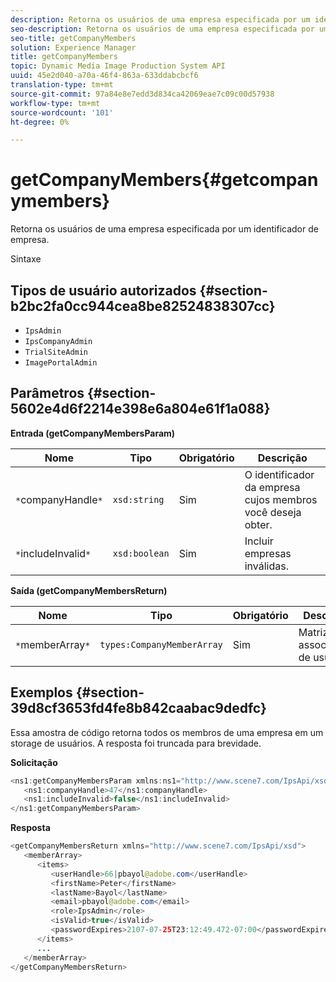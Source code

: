 ```yaml
---
description: Retorna os usuários de uma empresa especificada por um identificador de empresa.
seo-description: Retorna os usuários de uma empresa especificada por um identificador de empresa.
seo-title: getCompanyMembers
solution: Experience Manager
title: getCompanyMembers
topic: Dynamic Media Image Production System API
uuid: 45e2d040-a70a-46f4-863a-633ddabcbcf6
translation-type: tm+mt
source-git-commit: 97a84e8e7edd3d834ca42069eae7c09c00d57938
workflow-type: tm+mt
source-wordcount: '101'
ht-degree: 0%

---
```



# getCompanyMembers{#getcompanymembers}

Retorna os usuários de uma empresa especificada por um identificador de empresa.

Sintaxe

## Tipos de usuário autorizados {#section-b2bc2fa0cc944cea8be82524838307cc}

* `IpsAdmin`
* `IpsCompanyAdmin`
* `TrialSiteAdmin`
* `ImagePortalAdmin`

## Parâmetros {#section-5602e4d6f2214e398e6a804e61f1a088}

**Entrada (getCompanyMembersParam)**

| Nome | Tipo | Obrigatório | Descrição |
|---|---|---|---|
| `*`companyHandle`*` | `xsd:string` | Sim | O identificador da empresa cujos membros você deseja obter. |
| `*`includeInvalid`*` | `xsd:boolean` | Sim | Incluir empresas inválidas. |

**Saída (getCompanyMembersReturn)**

| Nome | Tipo | Obrigatório | Descrição |
|---|---|---|---|
| `*`memberArray`*` | `types:CompanyMemberArray` | Sim | Matriz de associações de usuários. |

## Exemplos {#section-39d8cf3653fd4fe8b842caabac9dedfc}

Essa amostra de código retorna todos os membros de uma empresa em um storage de usuários. A resposta foi truncada para brevidade.

**Solicitação**

```java
<ns1:getCompanyMembersParam xmlns:ns1="http://www.scene7.com/IpsApi/xsd">
   <ns1:companyHandle>47</ns1:companyHandle>
   <ns1:includeInvalid>false</ns1:includeInvalid>
</ns1:getCompanyMembersParam>
```

**Resposta**

```java
<getCompanyMembersReturn xmlns="http://www.scene7.com/IpsApi/xsd">
   <memberArray>
      <items>
         <userHandle>66|pbayol@adobe.com</userHandle>
         <firstName>Peter</firstName>
         <lastName>Bayol</lastName>
         <email>pbayol@adobe.com</email>
         <role>IpsAdmin</role>
         <isValid>true</isValid>
         <passwordExpires>2107-07-25T23:12:49.472-07:00</passwordExpires>
      </items>
      ...
   </memberArray>
</getCompanyMembersReturn>
```

